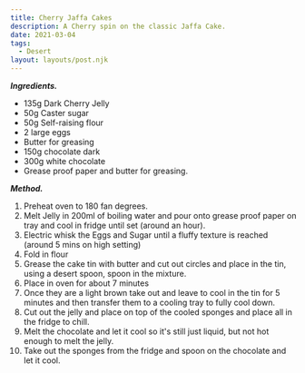```yaml
---
title: Cherry Jaffa Cakes
description: A Cherry spin on the classic Jaffa Cake.
date: 2021-03-04
tags:
  - Desert
layout: layouts/post.njk
---
```

_**Ingredients.**_
* 135g Dark Cherry Jelly
* 50g Caster sugar
* 50g Self-raising flour
* 2 large eggs
* Butter for greasing
* 150g chocolate dark
* 300g white chocolate
* Grease proof paper and butter for greasing.


_**Method.**_
1. Preheat oven to 180 fan degrees.
2. Melt Jelly in 200ml of boiling water and pour onto grease proof paper on tray and cool in fridge until set (around an hour).
3. Electric whisk the Eggs and Sugar until a fluffy texture is reached (around 5 mins on high setting)
4. Fold in flour
5. Grease the cake tin with butter and cut out circles and place in the tin, using a desert spoon, spoon in the mixture.
6. Place in oven for about 7 minutes 
7. Once they are a light brown take out and leave to cool in the tin for 5 minutes and then transfer them to a cooling tray to fully cool down.
8. Cut out the jelly and place on top of the cooled sponges and place all in the fridge to chill.
9. Melt the chocolate and let it cool so it's still just liquid, but not hot enough to melt the jelly.
10. Take out the sponges from the fridge and spoon on the chocolate and let it cool.